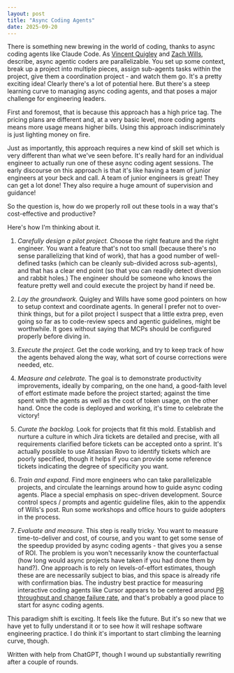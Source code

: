 ```yaml
---
layout: post
title: "Async Coding Agents"
date: 2025-09-20
---
```


There is something new brewing in the world of coding, thanks to async coding agents like Claude Code. As [Vincent Quigley](https://www.sanity.io/blog/first-attempt-will-be-95-garbage) and [Zach Wills](https://zachwills.net/how-to-use-claude-code-subagents-to-parallelize-development), describe, async agentic coders are parallelizable. You set up some context, break up a project into multiple pieces, assign sub-agents tasks within the project, give them a coordination project - and watch them go. It's a pretty exciting idea! Clearly there's a lot of potential here. But there's a steep learning curve to managing async coding agents, and that poses a major challenge for engineering leaders.

First and foremost, that is because this approach has a high price tag. The pricing plans are different and, at a very basic level, more coding agents means more usage means higher bills. Using this approach indiscriminately is just lighting money on fire.

Just as importantly, this approach requires a new kind of skill set which is very different than what we've seen before. It's really hard for an individual engineer to actually run one of these async coding agent sessions. The early discourse on this approach is that it's like having a team of junior engineers at your beck and call. A team of junior engineers is great! They can get a lot done! They also require a huge amount of supervision and guidance!

So the question is, how do we properly roll out these tools in a way that's cost-effective and productive?

Here's how I'm thinking about it.

1. *Carefully design a pilot project.* Choose the right feature and the right engineer. You want a feature that's not too small (because there's no sense parallelizing that kind of work), that has a good number of well-defined tasks (which can be cleanly sub-divided across sub-agents), and that has a clear end point (so that you can readily detect diversion and rabbit holes.) The engineer should be someone who knows the feature pretty well and could execute the project by hand if need be.

2. *Lay the groundwork.* Quigley and Wills have some good pointers on how to setup context and coordinate agents. In general I prefer not to over-think things, but for a pilot project I suspect that a little extra prep, even going so far as to code-review specs and agentic guidelines, might be worthwhile. It goes without saying that MCPs should be configured properly before diving in.

3. *Execute the project.* Get the code working, and try to keep track of how the agents behaved along the way, what sort of course corrections were needed, etc.

4. *Measure and celebrate.* The goal is to demonstrate productivity improvements, ideally by comparing, on the one hand, a good-faith level of effort estimate made before the project started; against the time spent with the agents as well as the cost of token usage, on the other hand. Once the code is deployed and working, it's time to celebrate the victory!

5. *Curate the backlog.* Look for projects that fit this mold. Establish and nurture a culture in which Jira tickets are detailed and precise, with all requirements clarified before tickets can be accepted onto a sprint. It's actually possible to use Atlassian Rovo to identify tickets which are poorly specified, though it helps if you can provide some reference tickets indicating the degree of specificity you want.

6. *Train and expand.* Find more engineers who can take parallelizable projects, and circulate the learnings around how to guide async coding agents. Place a special emphasis on spec-driven development. Source control specs / prompts and agentic guideline files, akin to the appendix of Wills's post. Run some workshops and office hours to guide adopters in the process.

7. *Evaluate and measure.* This step is really tricky. You want to measure time-to-deliver and cost, of course, and you want to get some sense of the speedup provided by async coding agents - that gives you a sense of ROI. The problem is you won't necessarily know the counterfactual (how long would async projects have taken if you had done them by hand?). One approach is to rely on levels-of-effort estimates, though these are are necessarily subject to bias, and this space is already rife with confirmation bias. The industry best practice for measuring interactive coding agents like Cursor appears to be centered around [PR throughput and change failure rate](https://newsletter.pragmaticengineer.com/p/how-tech-companies-measure-the-impact-of-ai), and that's probably a good place to start for async coding agents.

This paradigm shift is exciting. It feels like the future. But it's so new that we have yet to fully understand it or to see how it will reshape software engineering practice. I do think it's important to start climbing the learning curve, though.

Written with help from ChatGPT, though I wound up substantially rewriting after a couple of rounds.
